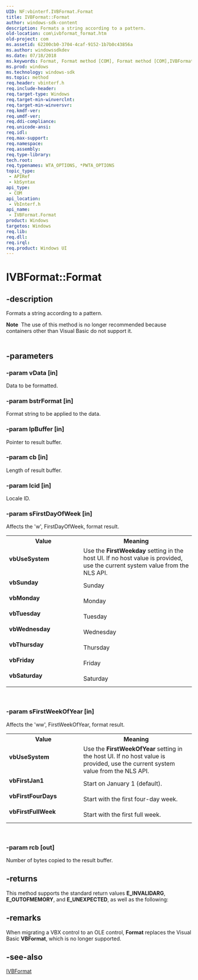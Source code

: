 ```yaml
---
UID: NF:vbinterf.IVBFormat.Format
title: IVBFormat::Format
author: windows-sdk-content
description: Formats a string according to a pattern.
old-location: com\ivbformat_format.htm
old-project: com
ms.assetid: 62200cb0-3704-4caf-9152-1b7b0c43856a
ms.author: windowssdkdev
ms.date: 07/18/2018
ms.keywords: Format, Format method [COM], Format method [COM],IVBFormat interface, IVBFormat interface [COM],Format method, IVBFormat.Format, IVBFormat::Format, _com_IVBFormat_Format, com.ivbformat_format, vbFirstFourDays, vbFirstFullWeek, vbFirstJan1, vbFriday, vbMonday, vbSaturday, vbSunday, vbThursday, vbTuesday, vbUseSystem, vbWednesday, vbinterf/IVBFormat::Format
ms.prod: windows
ms.technology: windows-sdk
ms.topic: method
req.header: vbinterf.h
req.include-header: 
req.target-type: Windows
req.target-min-winverclnt: 
req.target-min-winversvr: 
req.kmdf-ver: 
req.umdf-ver: 
req.ddi-compliance: 
req.unicode-ansi: 
req.idl: 
req.max-support: 
req.namespace: 
req.assembly: 
req.type-library: 
tech.root: 
req.typenames: WTA_OPTIONS, *PWTA_OPTIONS
topic_type:
 - APIRef
 - kbSyntax
api_type:
 - COM
api_location:
 - VbInterf.h
api_name:
 - IVBFormat.Format
product: Windows
targetos: Windows
req.lib: 
req.dll: 
req.irql: 
req.product: Windows UI
---
```


# IVBFormat::Format


## -description


Formats a string according to a pattern.
<div class="alert"><b>Note</b>  The use of this method is no longer recommended because containers other than Visual Basic do not support 
    it.</div><div> </div>

## -parameters




### -param vData [in]

Data to be formatted.


### -param bstrFormat [in]

Format string to be applied to the data.


### -param lpBuffer [in]

Pointer to result buffer.


### -param cb [in]

Length of result buffer.


### -param lcid [in]

Locale ID.


### -param sFirstDayOfWeek [in]

Affects the 'w', FirstDayOfWeek, format result.

<table>
<tr>
<th>Value</th>
<th>Meaning</th>
</tr>
<tr>
<td width="40%"><a id="vbUseSystem"></a><a id="vbusesystem"></a><a id="VBUSESYSTEM"></a><dl>
<dt><b>vbUseSystem</b></dt>
</dl>
</td>
<td width="60%">
Use the <b>FirstWeekday</b> setting in the host UI. If no host value is provided, 
        use the current system value from the NLS API.

</td>
</tr>
<tr>
<td width="40%"><a id="vbSunday"></a><a id="vbsunday"></a><a id="VBSUNDAY"></a><dl>
<dt><b>vbSunday</b></dt>
</dl>
</td>
<td width="60%">
Sunday

</td>
</tr>
<tr>
<td width="40%"><a id="vbMonday"></a><a id="vbmonday"></a><a id="VBMONDAY"></a><dl>
<dt><b>vbMonday</b></dt>
</dl>
</td>
<td width="60%">
Monday

</td>
</tr>
<tr>
<td width="40%"><a id="vbTuesday"></a><a id="vbtuesday"></a><a id="VBTUESDAY"></a><dl>
<dt><b>vbTuesday</b></dt>
</dl>
</td>
<td width="60%">
Tuesday

</td>
</tr>
<tr>
<td width="40%"><a id="vbWednesday"></a><a id="vbwednesday"></a><a id="VBWEDNESDAY"></a><dl>
<dt><b>vbWednesday</b></dt>
</dl>
</td>
<td width="60%">
Wednesday

</td>
</tr>
<tr>
<td width="40%"><a id="vbThursday"></a><a id="vbthursday"></a><a id="VBTHURSDAY"></a><dl>
<dt><b>vbThursday</b></dt>
</dl>
</td>
<td width="60%">
Thursday

</td>
</tr>
<tr>
<td width="40%"><a id="vbFriday"></a><a id="vbfriday"></a><a id="VBFRIDAY"></a><dl>
<dt><b>vbFriday</b></dt>
</dl>
</td>
<td width="60%">
Friday

</td>
</tr>
<tr>
<td width="40%"><a id="vbSaturday"></a><a id="vbsaturday"></a><a id="VBSATURDAY"></a><dl>
<dt><b>vbSaturday</b></dt>
</dl>
</td>
<td width="60%">
Saturday

</td>
</tr>
</table>
 


### -param sFirstWeekOfYear [in]

Affects the 'ww', FirstWeekOfYear, format result.

<table>
<tr>
<th>Value</th>
<th>Meaning</th>
</tr>
<tr>
<td width="40%"><a id="vbUseSystem"></a><a id="vbusesystem"></a><a id="VBUSESYSTEM"></a><dl>
<dt><b>vbUseSystem</b></dt>
</dl>
</td>
<td width="60%">
Use the <b>FirstWeekOfYear</b> setting in the host UI. If no host value is provided, 
        use the current system value from the NLS API.

</td>
</tr>
<tr>
<td width="40%"><a id="vbFirstJan1"></a><a id="vbfirstjan1"></a><a id="VBFIRSTJAN1"></a><dl>
<dt><b>vbFirstJan1</b></dt>
</dl>
</td>
<td width="60%">
Start on January 1 (default).

</td>
</tr>
<tr>
<td width="40%"><a id="vbFirstFourDays"></a><a id="vbfirstfourdays"></a><a id="VBFIRSTFOURDAYS"></a><dl>
<dt><b>vbFirstFourDays</b></dt>
</dl>
</td>
<td width="60%">
Start with the first four-day week.

</td>
</tr>
<tr>
<td width="40%"><a id="vbFirstFullWeek"></a><a id="vbfirstfullweek"></a><a id="VBFIRSTFULLWEEK"></a><dl>
<dt><b>vbFirstFullWeek</b></dt>
</dl>
</td>
<td width="60%">
Start with the first full week.

</td>
</tr>
</table>
 


### -param rcb [out]

Number of bytes copied to the result buffer.


## -returns



This method supports the standard return values <b>E_INVALIDARG</b>, 
      <b>E_OUTOFMEMORY</b>, and <b>E_UNEXPECTED</b>, as well as the 
      following:




## -remarks



When migrating a VBX control to an OLE control, 
    <b>Format</b> replaces the Visual Basic 
    <b>VBFormat</b>, which is no longer supported.




## -see-also




<a href="https://msdn.microsoft.com/6b05c0c7-6f38-42cf-bf7b-2a54a4302b68">IVBFormat</a>
 

 

